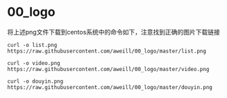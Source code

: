 # 00_logo
将上述png文件下载到centos系统中的命令如下，注意找到正确的图片下载链接   
```
curl -o list.png  https://raw.githubusercontent.com/aweill/00_logo/master/list.png

curl -o video.png  https://raw.githubusercontent.com/aweill/00_logo/master/video.png

curl -o douyin.png  https://raw.githubusercontent.com/aweill/00_logo/master/douyin.png
```
